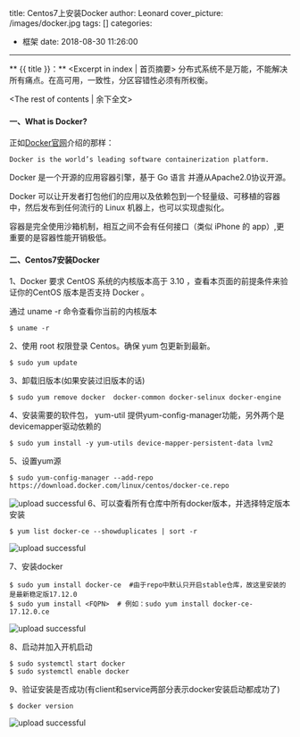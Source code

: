 title: Centos7上安装Docker
author: Leonard
cover_picture: /images/docker.jpg
tags: []
categories:
  - 框架
date: 2018-08-30 11:26:00
---
** {{ title }}：** <Excerpt in index | 首页摘要>
分布式系统不是万能，不能解决所有痛点。在高可用，一致性，分区容错性必须有所权衡。
<!-- more -->
<The rest of contents | 余下全文>

#### 一、What is Docker? 
正如[Docker官网](https://docs.docker.com/)介绍的那样：

	Docker is the world’s leading software containerization platform.
 

Docker 是一个开源的应用容器引擎，基于 Go 语言 并遵从Apache2.0协议开源。

Docker 可以让开发者打包他们的应用以及依赖包到一个轻量级、可移植的容器中，然后发布到任何流行的 Linux 机器上，也可以实现虚拟化。

容器是完全使用沙箱机制，相互之间不会有任何接口（类似 iPhone 的 app）,更重要的是容器性能开销极低。

#### 二、Centos7安装Docker

1、Docker 要求 CentOS 系统的内核版本高于 3.10 ，查看本页面的前提条件来验证你的CentOS 版本是否支持 Docker 。

通过 uname -r 命令查看你当前的内核版本

    $ uname -r
2、使用 root 权限登录 Centos。确保 yum 包更新到最新。

    $ sudo yum update
3、卸载旧版本(如果安装过旧版本的话)

    $ sudo yum remove docker  docker-common docker-selinux docker-engine
4、安装需要的软件包， yum-util 提供yum-config-manager功能，另外两个是devicemapper驱动依赖的

    $ sudo yum install -y yum-utils device-mapper-persistent-data lvm2
5、设置yum源

    $ sudo yum-config-manager --add-repo https://download.docker.com/linux/centos/docker-ce.repo

![upload successful](\images\docker\pasted-1.png)
6、可以查看所有仓库中所有docker版本，并选择特定版本安装

    $ yum list docker-ce --showduplicates | sort -r
![upload successful](\images\docker\pasted-0.png)

7、安装docker

    $ sudo yum install docker-ce  #由于repo中默认只开启stable仓库，故这里安装的是最新稳定版17.12.0
    $ sudo yum install <FQPN>  # 例如：sudo yum install docker-ce-17.12.0.ce
    
![upload successful](\images\docker\pasted-2.png)

8、启动并加入开机启动

    $ sudo systemctl start docker
    $ sudo systemctl enable docker
9、验证安装是否成功(有client和service两部分表示docker安装启动都成功了)

    $ docker version
       
![upload successful](\images\docker\pasted-3.png)